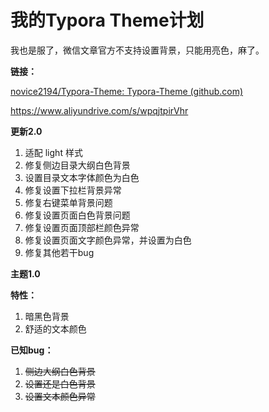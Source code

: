 # 我的Typora Theme计划

我也是服了，微信文章官方不支持设置背景，只能用亮色，麻了。

**链接：**

[novice2194/Typora-Theme: Typora-Theme (github.com)](https://github.com/novice2194/Typora-Theme/tree/master)

https://www.aliyundrive.com/s/wpqjtpirVhr

**更新2.0**

1. 适配 light 样式
2. 修复侧边目录大纲白色背景
3. 设置目录文本字体颜色为白色
4. 修复设置下拉栏背景异常
5. 修复右键菜单背景问题
6. 修复设置页面白色背景问题
7. 修复设置页面顶部栏颜色异常
8. 修复设置页面文字颜色异常，并设置为白色
9. 修复其他若干bug

**主题1.0**

**特性：**

1. 暗黑色背景
2. 舒适的文本颜色

**已知bug：**

1. ~~侧边大纲白色背景~~
2. ~~设置还是白色背景~~
3. ~~设置文本颜色异常~~

